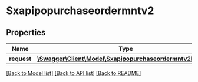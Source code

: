 # Sxapipopurchaseordermntv2

## Properties
Name | Type | Description | Notes
------------ | ------------- | ------------- | -------------
**request** | [**\Swagger\Client\Model\Sxapipopurchaseordermntv2Request**](Sxapipopurchaseordermntv2Request.md) |  | [optional] 

[[Back to Model list]](../README.md#documentation-for-models) [[Back to API list]](../README.md#documentation-for-api-endpoints) [[Back to README]](../README.md)



